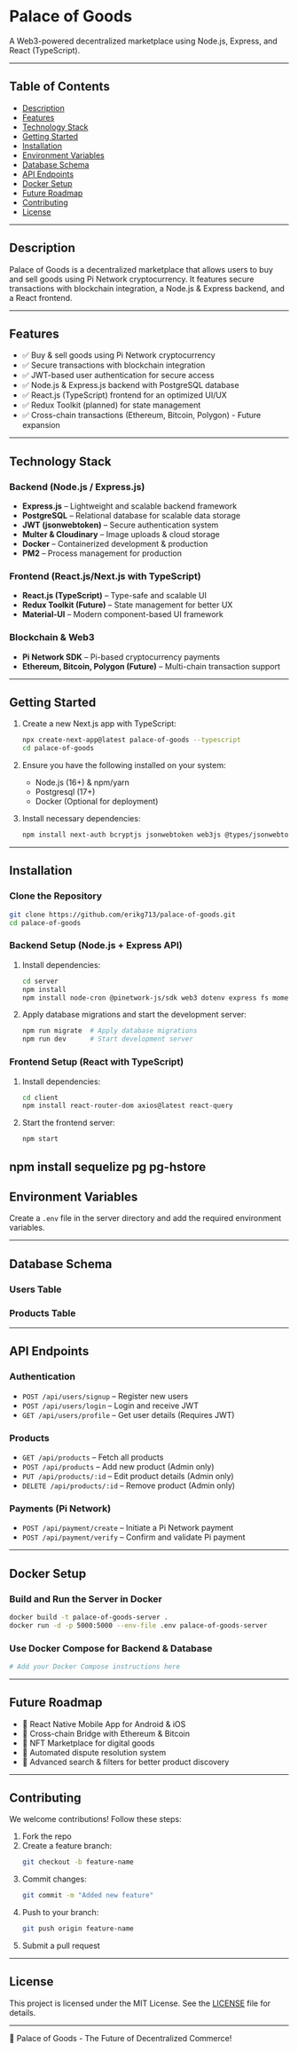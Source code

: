 # Palace of Goods

A Web3-powered decentralized marketplace using Node.js, Express, and React (TypeScript).

---

## Table of Contents

- [Description](#description)
- [Features](#features)
- [Technology Stack](#technology-stack)
- [Getting Started](#getting-started)
- [Installation](#installation)
- [Environment Variables](#environment-variables)
- [Database Schema](#database-schema)
- [API Endpoints](#api-endpoints)
- [Docker Setup](#docker-setup)
- [Future Roadmap](#future-roadmap)
- [Contributing](#contributing)
- [License](#license)

---

## Description

Palace of Goods is a decentralized marketplace that allows users to buy and sell goods using Pi Network cryptocurrency. It features secure transactions with blockchain integration, a Node.js & Express backend, and a React frontend.

---

## Features

- ✅ Buy & sell goods using Pi Network cryptocurrency
- ✅ Secure transactions with blockchain integration
- ✅ JWT-based user authentication for secure access
- ✅ Node.js & Express.js backend with PostgreSQL database
- ✅ React.js (TypeScript) frontend for an optimized UI/UX
- ✅ Redux Toolkit (planned) for state management
- ✅ Cross-chain transactions (Ethereum, Bitcoin, Polygon) - Future expansion

---

## Technology Stack

### Backend (Node.js / Express.js)

- **Express.js** – Lightweight and scalable backend framework
- **PostgreSQL** – Relational database for scalable data storage
- **JWT (jsonwebtoken)** – Secure authentication system
- **Multer & Cloudinary** – Image uploads & cloud storage
- **Docker** – Containerized development & production
- **PM2** – Process management for production

### Frontend (React.js/Next.js with TypeScript)

- **React.js (TypeScript)** – Type-safe and scalable UI
- **Redux Toolkit (Future)** – State management for better UX
- **Material-UI** – Modern component-based UI framework

### Blockchain & Web3

- **Pi Network SDK** – Pi-based cryptocurrency payments
- **Ethereum, Bitcoin, Polygon (Future)** – Multi-chain transaction support

---

## Getting Started

1. Create a new Next.js app with TypeScript:
   ```bash
   npx create-next-app@latest palace-of-goods --typescript
   cd palace-of-goods
   ```

2. Ensure you have the following installed on your system:
   - Node.js (16+) & npm/yarn
   - Postgresql (17+)
   - Docker (Optional for deployment)

3. Install necessary dependencies:
   ```bash
   npm install next-auth bcryptjs jsonwebtoken web3js @types/jsonwebtoken @types/bcryptjs @types/web3js
   ```

---

## Installation

### Clone the Repository

```bash
git clone https://github.com/erikg713/palace-of-goods.git
cd palace-of-goods
```

### Backend Setup (Node.js + Express API)

1. Install dependencies:
   ```bash
   cd server
   npm install
   npm install node-cron @pinetwork-js/sdk web3 dotenv express fs moment
   ```

2. Apply database migrations and start the development server:
   ```bash
   npm run migrate  # Apply database migrations
   npm run dev      # Start development server
   ```

### Frontend Setup (React with TypeScript)

1. Install dependencies:
   ```bash
   cd client
   npm install react-router-dom axios@latest react-query
   ```

2. Start the frontend server:
   ```bash
   npm start
   ```
npm install sequelize pg pg-hstore
---

## Environment Variables

Create a `.env` file in the server directory and add the required environment variables.

---

## Database Schema

### Users Table

### Products Table

---

## API Endpoints

### Authentication

- `POST /api/users/signup` – Register new users
- `POST /api/users/login` – Login and receive JWT
- `GET /api/users/profile` – Get user details (Requires JWT)

### Products

- `GET /api/products` – Fetch all products
- `POST /api/products` – Add new product (Admin only)
- `PUT /api/products/:id` – Edit product details (Admin only)
- `DELETE /api/products/:id` – Remove product (Admin only)

### Payments (Pi Network)

- `POST /api/payment/create` – Initiate a Pi Network payment
- `POST /api/payment/verify` – Confirm and validate Pi payment

---

## Docker Setup

### Build and Run the Server in Docker

```bash
docker build -t palace-of-goods-server .
docker run -d -p 5000:5000 --env-file .env palace-of-goods-server
```

### Use Docker Compose for Backend & Database

```bash
# Add your Docker Compose instructions here
```

---

## Future Roadmap

- 🔹 React Native Mobile App for Android & iOS
- 🔹 Cross-chain Bridge with Ethereum & Bitcoin
- 🔹 NFT Marketplace for digital goods
- 🔹 Automated dispute resolution system
- 🔹 Advanced search & filters for better product discovery

---

## Contributing

We welcome contributions! Follow these steps:

1. Fork the repo
2. Create a feature branch:
   ```bash
   git checkout -b feature-name
   ```
3. Commit changes:
   ```bash
   git commit -m "Added new feature"
   ```
4. Push to your branch:
   ```bash
   git push origin feature-name
   ```
5. Submit a pull request

---

## License

This project is licensed under the MIT License. See the [LICENSE](LICENSE) file for details.

---

🚀 Palace of Goods - The Future of Decentralized Commerce!
```

